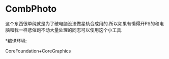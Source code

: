 CombPhoto
========
这个东西很单纯就是为了破电脑没法做星轨合成用的.所以如果有懒得开PS的和电脑和我一样悲催跑不动大量处理的同志可以使用这个小工具.

*编译环境:

CoreFoundation+CoreGraphics
